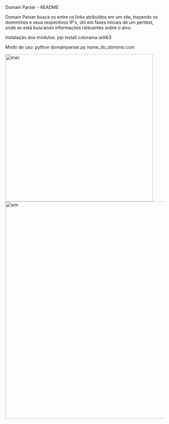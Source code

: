 Domain Parser - README

Domain Parser busca os entre os links atribuídos em um site, trazendo os dommínios e seus respectivos IP's, útil em fases iniciais de um pentest, onde se está buscando informações relevantes sobre o alvo.

Instalação dos módulos:
pip install colorama urllib3

Modo de uso: python domainparser.py nome_do_dominio.com

<img width="469" alt="mac" src="https://github.com/guicapelleto/domainparser/assets/125845072/74ce12d0-a591-4d91-8874-5f8e4ba57415">

<img width="692" alt="win" src="https://github.com/guicapelleto/domainparser/assets/125845072/2f2a774d-b2e5-4089-8c3e-ae5b646fca7b">
